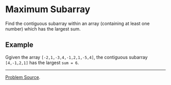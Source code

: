 # Maximum Subarray

Find the contiguous subarray within an array (containing at least one number) which has the largest 
sum.

Example
-------

Ggiven the array `[-2,1,-3,4,-1,2,1,-5,4]`, the contiguous subarray `[4,-1,2,1]` has the largest 
`sum = 6`.

---

[Problem Source](https://leetcode.com/problems/maximum-subarray/description/).